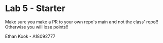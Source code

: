 # Lab 5 - Starter
Make sure you make a PR to your own repo's main and not the class' repo!! Otherwise you will lose points!!

Ethan Kook - A18092777
